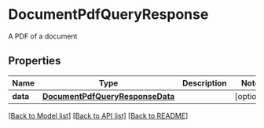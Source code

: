 # DocumentPdfQueryResponse

A PDF of a document
## Properties
Name | Type | Description | Notes
------------ | ------------- | ------------- | -------------
**data** | [**DocumentPdfQueryResponseData**](DocumentPdfQueryResponseData.md) |  | [optional] 

[[Back to Model list]](../README.md#documentation-for-models) [[Back to API list]](../README.md#documentation-for-api-endpoints) [[Back to README]](../README.md)


